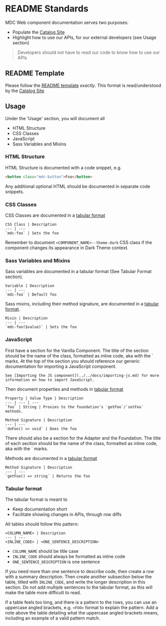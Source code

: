 # README Standards

MDC Web component documentation serves two purposes:

* Populate the [Catalog Site](https://material.io/components/web/catalog/)
* Highlight how to use our APIs, for our external developers (see Usage section)

> Developers should not have to read our code to know how to use our APIs

## README Template

Please follow the [README template](readme_template.md) *exactly*. This format is
read/understood by the [Catalog Site](https://material.io/components/web/catalog/)

## Usage

Under the 'Usage' section, you will document all

* HTML Structure
* CSS Classes
* JavaScript
* Sass Variables and Mixins

### HTML Structure

HTML Structure is documented with a code snippet, e.g.

```html
<button class="mdc-button">Foo</button>
```

Any additional optional HTML should be documented in separate code snippets.

### CSS Classes

CSS Classes are documented in a [tabular format](#tabular-format)

```
CSS Class | Description
--- | ---
`mdc-foo` | Sets the foo
```

Remember to document `<COMPONENT_NAME>--theme-dark` CSS class if the component
changes its appearance in Dark Theme context.

### Sass Variables and Mixins

Sass variables are documented in a tabular format (See Tabular Format section).

```
Variable | Description
--- | ---
`mdc-foo` | Default foo
```

Sass mixins, including their method signature, are documented in a
[tabular format](#tabular-format).

```
Mixin | Description
--- | ---
`mdc-foo($value)` | Sets the foo
```

### JavaScript

First have a section for the Vanilla Component. The title of the
section should be the name of the class, formatted as inline code, aka with the \` marks.
At the top of the section you should reference our generic documentation for
importing a JavaScript component.

```
See [Importing the JS component](../../docs/importing-js.md) for more information on how to import JavaScript.
```

Then document properties and methods in [tabular format](#tabular-format)

```
Property | Value Type | Description
--- | --- | ---
`foo` | String | Proxies to the foundation's `getFoo`/`setFoo` methods.
```

```
Method Signature | Description
--- | ---
`doFoo() => void` | Does the foo
```

There should also be a section for the Adapter and the Foundation. The title of each
section should be the name of the class, formatted as inline code, aka with the \` marks.

Methods are documented in a [tabular format](#tabular-format)

```
Method Signature | Description
--- | ---
`getFoo() => string` | Returns the foo
```

### Tabular format

The tabular format is meant to

* Keep documentation short
* Facilitate showing changes in APIs, through row diffs

All tables should follow this pattern:

```
<COLUMN_NAME> | Description
--- | ---
<INLINE_CODE> | <ONE_SENTENCE_DESCRIPTION>
```

* `COLUMN_NAME` should be title case
* `INLINE_CODE` should always be formatted as inline code
* `ONE_SENTENCE_DESCRIPTION` is one sentence

If you need more than one sentence to describe code, then create a row with a
summary description. Then create another subsection below the table, titled
with `INLINE_CODE`, and write the longer description in this section. Do not
add multiple sentences to the tabular format, as this will make the table more
difficult to read.

If a table feels too long, and there is a pattern to the rows, you can use an
uppercase angled brackets, e.g. `<FOO>` format to explain the pattern. Add a
note above the table detailing what the uppercase angled brackets means,
including an example of a valid pattern match.
